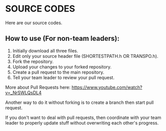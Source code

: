 # SOURCE CODES
Here are our source codes.
## How to use (For non-team leaders):
1. Initially download all three files.
2. Edit only your source header file (SHORTESTPATH.h OR TRANSPO.h).
3. Fork the repository.
4. Upload your changes to your forked repository.
3. Create a pull request to the main repository.
4. Tell your team leader to review your pull request.

More about Pull Requests here: https://www.youtube.com/watch?v=_NrSWLQsDL4

Another way to do it without forking is to create a branch then start pull request.

If you don't want to deal with pull requests, then coordinate with your team leader to properly update stuff without overwriting each other's progress.
